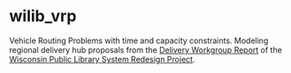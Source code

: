# wilib_vrp
Vehicle Routing Problems with time and capacity constraints. Modeling regional delivery hub proposals from the [Delivery Workgroup Report](https://dpi.wi.gov/sites/default/files/imce/coland/pdf/PLSR_-_Delivery_Workgroup_Report.pdf) of the [Wisconsin Public Library System Redesign Project](https://dpi.wi.gov/coland/plsr-update).

